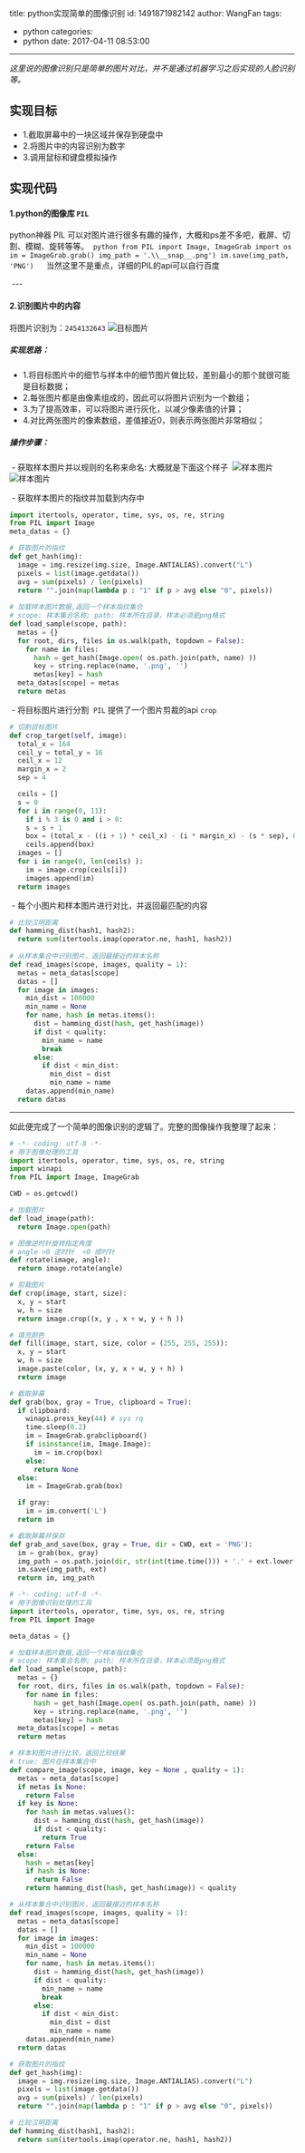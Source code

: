 title: python实现简单的图像识别
id: 1491871982142
author: WangFan
tags:
  - python
categories:
  - python
date: 2017-04-11 08:53:00
---
*这里说的图像识别只是简单的图片对比，并不是通过机器学习之后实现的人脸识别等。*

## 实现目标
- 1.截取屏幕中的一块区域并保存到硬盘中
- 2.将图片中的内容识别为数字
- 3.调用鼠标和键盘模拟操作

## 实现代码
#### 1.python的图像库 `PIL`
python神器 PIL 可以对图片进行很多有趣的操作，大概和ps差不多吧，截屏、切割、模糊、旋转等等。
  ```python
  from PIL import Image, ImageGrab
  import os
  im = ImageGrab.grab()
  img_path = '.\\__snap__.png')
  im.save(img_path, 'PNG')
  ```
  当然这里不是重点，详细的PIL的api可以自行百度
  
  ---
#### 2.识别图片中的内容
将图片识别为：`2454132643`
![目标图片](http://olk3bzfd5.bkt.clouddn.com/pasted-1491872249193.png)
##### 实现思路：
- 1.将目标图片中的细节与样本中的细节图片做比较，差别最小的那个就很可能是目标数据；
- 2.每张图片都是由像素组成的，因此可以将图片识别为一个数组；
- 3.为了提高效率，可以将图片进行灰化，以减少像素值的计算；
- 4.对比两张图片的像素数组，差值接近0，则表示两张图片非常相似；

##### 操作步骤：
  - 获取样本图片并以规则的名称来命名: 
  大概就是下面这个样子
  ![样本图片](http://olk3bzfd5.bkt.clouddn.com/pasted-1491873564134.png)
  ![样本图片](http://olk3bzfd5.bkt.clouddn.com/pasted-1491873639637.png)
  
  - 获取样本图片的指纹并加载到内存中
```python
import itertools, operator, time, sys, os, re, string
from PIL import Image
meta_datas = {}

# 获取图片的指纹
def get_hash(img):  
  image = img.resize(img.size, Image.ANTIALIAS).convert("L")
  pixels = list(image.getdata())
  avg = sum(pixels) / len(pixels)
  return "".join(map(lambda p : "1" if p > avg else "0", pixels))
  
# 加载样本图片数据,返回一个样本指纹集合
# scope: 样本集合名称; path: 样本所在目录，样本必须是png格式
def load_sample(scope, path):
  metas = {}
  for root, dirs, files in os.walk(path, topdown = False):
    for name in files:
      hash = get_hash(Image.open( os.path.join(path, name) ))
      key = string.replace(name, '.png', '')
      metas[key] = hash
  meta_datas[scope] = metas
  return metas
```
  - 将目标图片进行分割
  `PIL` 提供了一个图片剪裁的api `crop` 
```python
# 切割目标图片
def crop_target(self, image):
  total_x = 164
  ceil_y = total_y = 16
  ceil_x = 12
  margin_x = 2
  sep = 4

  ceils = []
  s = 0
  for i in range(0, 11):
    if i % 3 is 0 and i > 0:
    s = s + 1
    box = (total_x - ((i + 1) * ceil_x) - (i * margin_x) - (s * sep), 0, total_x - (i * ceil_x) - (i * margin_x) - (s * sep), ceil_y)
    ceils.append(box)
  images = []
  for i in range(0, len(ceils) ):
    im = image.crop(ceils[i])
    images.append(im)
  return images
```
  - 每个小图片和样本图片进行对比，并返回最匹配的内容
```python
# 比较汉明距离
def hamming_dist(hash1, hash2):
  return sum(itertools.imap(operator.ne, hash1, hash2))
  
# 从样本集合中识别图片，返回最接近的样本名称
def read_images(scope, images, quality = 1):
  metas = meta_datas[scope]
  datas = []
  for image in images:
    min_dist = 100000
    min_name = None
    for name, hash in metas.items():
      dist = hamming_dist(hash, get_hash(image))
      if dist < quality:
        min_name = name
        break
      else:
        if dist < min_dist:
          min_dist = dist
          min_name = name
    datas.append(min_name)
  return datas
```

---
如此便完成了一个简单的图像识别的逻辑了。完整的图像操作我整理了起来：
```python
# -*- coding: utf-8 -*-
# 用于图像处理的工具
import itertools, operator, time, sys, os, re, string
import winapi
from PIL import Image, ImageGrab

CWD = os.getcwd()

# 加载图片
def load_image(path):
  return Image.open(path)

# 图像逆时针旋转指定角度
# angle >0 逆时针  <0 顺时针
def rotate(image, angle):
  return image.rotate(angle)

# 剪裁图片
def crop(image, start, size):
  x, y = start
  w, h = size
  return image.crop((x, y , x + w, y + h ))

# 填充颜色
def fill(image, start, size, color = (255, 255, 255)):
  x, y = start
  w, h = size
  image.paste(color, (x, y, x + w, y + h) )
  return image

# 截取屏幕
def grab(box, gray = True, clipboard = True):
  if clipboard:
    winapi.press_key(44) # sys rq
    time.sleep(0.2)
    im = ImageGrab.grabclipboard()
    if isinstance(im, Image.Image):
      im = im.crop(box)
    else:
      return None
  else:
    im = ImageGrab.grab(box)

  if gray:
    im = im.convert('L')
  return im

# 截取屏幕并保存
def grab_and_save(box, gray = True, dir = CWD, ext = 'PNG'):
  im = grab(box, gray)
  img_path = os.path.join(dir, str(int(time.time())) + '.' + ext.lower())
  im.save(img_path, ext)
  return im, img_path
```

```python
# -*- coding: utf-8 -*-
# 用于图像识别处理的工具
import itertools, operator, time, sys, os, re, string
from PIL import Image

meta_datas = {}

# 加载样本图片数据,返回一个样本指纹集合
# scope: 样本集合名称; path: 样本所在目录，样本必须是png格式
def load_sample(scope, path):
  metas = {}
  for root, dirs, files in os.walk(path, topdown = False):
    for name in files:
      hash = get_hash(Image.open( os.path.join(path, name) ))
      key = string.replace(name, '.png', '')
      metas[key] = hash
  meta_datas[scope] = metas
  return metas

# 样本和图片进行比较，返回比较结果
# true: 图片在样本集合中
def compare_image(scope, image, key = None , quality = 1):
  metas = meta_datas[scope]
  if metas is None:
    return False
  if key is None:
    for hash in metas.values():
      dist = hamming_dist(hash, get_hash(image))
      if dist < quality:
        return True
    return False
  else:
    hash = metas[key]
    if hash is None:
      return False
    return hamming_dist(hash, get_hash(image)) < quality

# 从样本集合中识别图片，返回最接近的样本名称
def read_images(scope, images, quality = 1):
  metas = meta_datas[scope]
  datas = []
  for image in images:
    min_dist = 100000
    min_name = None
    for name, hash in metas.items():
      dist = hamming_dist(hash, get_hash(image))
      if dist < quality:
        min_name = name
        break
      else:
        if dist < min_dist:
          min_dist = dist
          min_name = name
    datas.append(min_name)
  return datas

# 获取图片的指纹
def get_hash(img):  
  image = img.resize(img.size, Image.ANTIALIAS).convert("L")
  pixels = list(image.getdata())
  avg = sum(pixels) / len(pixels)
  return "".join(map(lambda p : "1" if p > avg else "0", pixels))

# 比较汉明距离
def hamming_dist(hash1, hash2):
  return sum(itertools.imap(operator.ne, hash1, hash2))
```